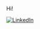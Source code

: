 Hi!
<div id="badges">
  <a href="https://www.linkedin.com/in/georgi-petrov-584468215">
    <img src="https://img.shields.io/badge/LinkedIn-blue?style=for-the-badge&logo=linkedin&logoColor=white" alt="LinkedIn"/>
  </a>
</div>

<div id="badges">
  <a href="https://komarev.com/ghpvc/?username=p3trovbg&label=PROFILE+VIEWS">
    <img src="Views" alt=""/>
  </a>
</div>
